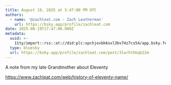```yaml
---
title: August 19, 2025 at 5:47:00 PM UTC
authors:
  - name: '@zachleat.com - Zach Leatherman'
    url: https://bsky.app/profile/zachleat.com
date: 2025-08-19T17:47:00.000Z
metadata:
  uuid: >-
    11ty/import::rss::at://did:plc:xpchjovbk6sxl3bv74z7cs54/app.bsky.feed.post/3lwrhthkqb22m
  type: bluesky
  url: https://bsky.app/profile/zachleat.com/post/3lwrhthkqb22m
---
```

A note from my late Grandmother about Eleventy

https://www.zachleat.com/web/history-of-eleventy-name/